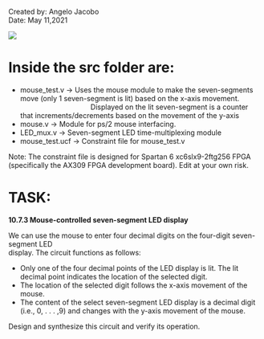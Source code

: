 Created by: Angelo Jacobo   
Date: May 11,2021   

[![](https://user-images.githubusercontent.com/87559347/126260369-1446bcaa-06fd-40a3-af96-72adf5cdd7f8.png )](https://youtu.be/Kh9UoJ0pERw )

# Inside the src folder are:    
* mouse_test.v -> Uses the mouse module to make the seven-segments move (only 1 seven-segment is lit) based on the x-axis movement.  
&emsp;&emsp;&emsp;&emsp;&emsp;&emsp;&emsp;&emsp;&emsp;&emsp;Displayed on the lit seven-segment is a counter that increments/decrements based on the movement of the y-axis	  	  	
* mouse.v -> Module for ps/2 mouse interfacing.  
* LED_mux.v -> Seven-segment LED time-multiplexing module    
* mouse_test.ucf -> Constraint file for mouse_test.v  

Note: The constraint file is designed for Spartan 6 xc6slx9-2ftg256 FPGA (specifically the AX309 FPGA development board). Edit at your own risk.   



# TASK:
**10.7.3 Mouse-controlled seven-segment LED display**

We can use the mouse to enter four decimal digits on the four-digit seven-segment LED  
display. The circuit functions as follows:   
* Only one of the four decimal points of the LED display is lit. The lit decimal point
indicates the location of the selected digit.
* The location of the selected digit follows the x-axis movement of the mouse.
* The content of the select seven-segment LED display is a decimal digit (i.e., 0, . . . ,9)
and changes with the y-axis movement of the mouse.

Design and synthesize this circuit and verify its operation. 
